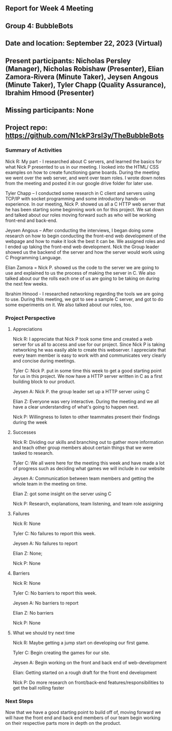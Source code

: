 ## Report for Week 4 Meeting
## Group 4: BubbleBots
## Date and location: September 22, 2023 (Virtual)
## Present participants: Nicholas Persley (Manager), Nicholas Robishaw (Presenter), Elian Zamora-Rivera (Minute Taker), Jeysen Angous (Minute Taker), Tyler Chapp (Quality Assurance), Ibrahim Hmood (Presenter)
## Missing participants: None
## Project repo: https://github.com/N1ckP3rsl3y/TheBubbleBots

### Summary of Activities
Nick R: My part - I researched about C servers, and learned the basics for what Nick P presented to us in our meeting. I looked into the HTML/ CSS examples on how to create functioning game boards. During the meeting we went over the web server, and went over team roles. I wrote down notes from the meeting and posted it in our google drive folder for later use.

Tyler Chapp – I conducted some research in C client and servers using TCP/IP with socket programming and some introductory hands-on experience. In our meeting, Nick P. showed us all a C HTTP web server that he has been starting some beginning work on for this project. We sat down and talked about our roles moving forward such as who will be working front-end and back-end. 

Jeysen Angous – After conducting the interviews, I began doing some research on how to begin conducting the front-end web development of the webpage and how to make it look the best it can be. We assigned roles and I ended up taking the front-end web development. Nick the Group leader showed us the backend of the server and how the server would work using C Programming Language.

Elian Zamora = Nick P. showed us the code to the server we are going to use and explained to us the process of making the server in C. We also talked about our the rolls each one of us are going to be taking on during the next few weeks. 

Ibrahim Hmood - I researched networking regarding the tools we are going to use. During this meeting, we got to see a sample C server, and got to do some experiments on it. We also talked about our roles, too.

### Project Perspective

  1. Appreciations
     
     Nick R: I appreciate that Nick P took some time and created a web server for us all to access and use for our project. Since Nick P is taking networking he was easily able to create this webserver. I appreciate that every team member is easy to work with and communicates very clearly and concise during meetings.

     Tyler C: Nick P. put in some time this week to get a good starting point for us in this project. We now have a HTTP server written in C as a first building block to our product.
  
     Jeysen A: Nick P. the group leader set up a HTTP server using C 

     Elian Z: Everyone was very interactive. During the meeting and we all have a clear understanding of what's going to happen next.

     Nick P: Willingness to listen to other teammates present their findings during the week
  
  2. Successes

     Nick R: Dividing our skills and branching out to gather more information and teach other group members about certain things that we were tasked to research.
     
     Tyler C: We all were here for the meeting this week and have made a lot of progress such as deciding what games we will include in our website 

     Jeysen A: Communication between team members and getting the whole team in the meeting on time.

     Elian Z:  got some insight on the server using C

     Nick P: Research, explanations, team listening, and team role assigning

  3. Failures

     Nick R: None
     
     Tyler C:	No failures to report this week.

     Jeysen A: No failures to report

     Elian Z: None;

     Nick P: None
  
  4. Barriers

     Nick R: None
     
     Tyler C: No barriers to report this week.

     Jeysen A: No barriers to report

     Elian Z: No barriers

     Nick P: None
  
  5. What we should try next time

     Nick R: Maybe getting a jump start on developing our first game.

     Tyler C: Begin creating the games for our site.

     Jeysen A: Begin working on the front and back end of web-development

     Elian: Getting started on a rough draft for the front end development

     Nick P: Do more research on front/back-end features/responsibilities to get the ball rolling faster

### Next Steps
Now that we have a good starting point to build off of, moving forward we will have the front end and back end members of our team begin working on their respective parts more in depth on the product.
